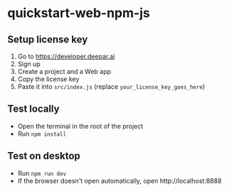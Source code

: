 # quickstart-web-npm-js

## Setup license key
1. Go to https://developer.deepar.ai
2. Sign up
3. Create a project and a Web app
4. Copy the license key
5. Paste it into `src/index.js` (replace `your_license_key_goes_here`)

## Test locally
- Open the terminal in the root of the project
- Run `npm install`

## Test on desktop
- Run `npm run dev`
- If the browser doesn't open automatically, open http://localhost:8888
